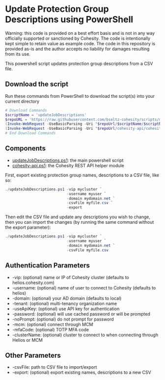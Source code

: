 # Update Protection Group Descriptions using PowerShell

Warning: this code is provided on a best effort basis and is not in any way officially supported or sanctioned by Cohesity. The code is intentionally kept simple to retain value as example code. The code in this repository is provided as-is and the author accepts no liability for damages resulting from its use.

This powershell script updates protection group descriptions from a CSV file.

## Download the script

Run these commands from PowerShell to download the script(s) into your current directory

```powershell
# Download Commands
$scriptName = 'updateJobDescriptions'
$repoURL = 'https://raw.githubusercontent.com/bseltz-cohesity/scripts/master/powershell'
(Invoke-WebRequest -UseBasicParsing -Uri "$repoUrl/$scriptName/$scriptName.ps1").content | Out-File "$scriptName.ps1"; (Get-Content "$scriptName.ps1") | Set-Content "$scriptName.ps1"
(Invoke-WebRequest -UseBasicParsing -Uri "$repoUrl/cohesity-api/cohesity-api.ps1").content | Out-File cohesity-api.ps1; (Get-Content cohesity-api.ps1) | Set-Content cohesity-api.ps1
# End Download Commands
```

## Components

* [updateJobDescriptions.ps1](https://raw.githubusercontent.com/bseltz-cohesity/scripts/master/powershell/updateJobDescriptions/updateJobDescriptions.ps1): the main powershell script
* [cohesity-api.ps1](https://raw.githubusercontent.com/bseltz-cohesity/scripts/master/powershell/cohesity-api/cohesity-api.ps1): the Cohesity REST API helper module

First, export existing protection group names, descriptions to a CSV file, like so:

```powershell
./updateJobDescriptions.ps1 -vip mycluster `
                            -username myuser `
                            -domain mydomain.net `
                            -csvFile myfile.csv `
                            -export
```

Then edit the CSV file and update any descriptions you wish to change, then you can import the changes (by running the same command without the export parameter):

```powershell
./updateJobDescriptions.ps1 -vip mycluster `
                            -username myuser `
                            -domain mydomain.net `
                            -csvFile myfile.csv
```

## Authentication Parameters

* -vip: (optional) name or IP of Cohesity cluster (defaults to helios.cohesity.com)
* -username: (optional) name of user to connect to Cohesity (defaults to helios)
* -domain: (optional) your AD domain (defaults to local)
* -tenant: (optional) multi-tenancy organization name
* -useApiKey: (optional) use API key for authentication
* -password: (optional) will use cached password or will be prompted
* -noPrompt: (optional) do not prompt for password
* -mcm: (optional) connect through MCM
* -mfaCode: (optional) TOTP MFA code
* -clusterName: (optional) cluster to connect to when connecting through Helios or MCM

## Other Parameters

* -csvFile: path to CSV file to import/export
* -export: (optional) export existing names, descriptions to a new CSV
